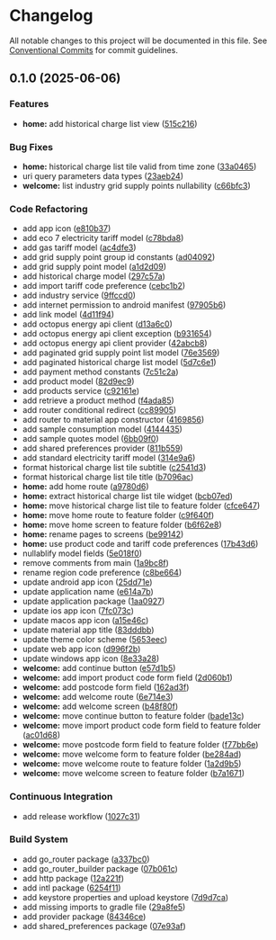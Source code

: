 # Changelog

All notable changes to this project will be documented in this file. See [Conventional Commits](https://conventionalcommits.org) for commit guidelines.

## 0.1.0 (2025-06-06)

### Features

* **home:** add historical charge list view ([515c216](https://github.com/tnc1997/agile-octopus-price-tracker/commit/515c2168934f490b44accdde0451648f4066871d))

### Bug Fixes

* **home:** historical charge list tile valid from time zone ([33a0465](https://github.com/tnc1997/agile-octopus-price-tracker/commit/33a046535c7ba635e156144fb25f8bb56fd204ce))
* uri query parameters data types ([23aeb24](https://github.com/tnc1997/agile-octopus-price-tracker/commit/23aeb243d889ebd5b707f35666abc220a101d776))
* **welcome:** list industry grid supply points nullability ([c66bfc3](https://github.com/tnc1997/agile-octopus-price-tracker/commit/c66bfc3765b8670ca9d66dac95299a6e76e6f9b5))

### Code Refactoring

* add app icon ([e810b37](https://github.com/tnc1997/agile-octopus-price-tracker/commit/e810b372230cef0457a1c7e9e2b0f77b4b8c908b))
* add eco 7 electricity tariff model ([c78bda8](https://github.com/tnc1997/agile-octopus-price-tracker/commit/c78bda86cadfe08606e0694722992065c246fc2d))
* add gas tariff model ([ac4dfe3](https://github.com/tnc1997/agile-octopus-price-tracker/commit/ac4dfe35c5fa32772d47cfd6accbd887e0489b7c))
* add grid supply point group id constants ([ad04092](https://github.com/tnc1997/agile-octopus-price-tracker/commit/ad040922cebcbdde4c8923f86832855d0b9bedca))
* add grid supply point model ([a1d2d09](https://github.com/tnc1997/agile-octopus-price-tracker/commit/a1d2d09ee2e7b714aa44a7fadfa8547560c20f0b))
* add historical charge model ([297c57a](https://github.com/tnc1997/agile-octopus-price-tracker/commit/297c57a68c57c3ce1cc3a12e227824cbc7c59ab9))
* add import tariff code preference ([cebc1b2](https://github.com/tnc1997/agile-octopus-price-tracker/commit/cebc1b28df0e2addd0503aa8b156159589c4bb06))
* add industry service ([9ffccd0](https://github.com/tnc1997/agile-octopus-price-tracker/commit/9ffccd0c5a16fd1d8d2047bdad2ca40beb039a49))
* add internet permission to android manifest ([97905b6](https://github.com/tnc1997/agile-octopus-price-tracker/commit/97905b6d67a8f13fc66cd0455b57d4e741974504))
* add link model ([4d11f94](https://github.com/tnc1997/agile-octopus-price-tracker/commit/4d11f940d2f2a5545d024e1796c3d52ed4450ffa))
* add octopus energy api client ([d13a6c0](https://github.com/tnc1997/agile-octopus-price-tracker/commit/d13a6c061fc12a64770adebfdb1142ffeb0fb561))
* add octopus energy api client exception ([b931654](https://github.com/tnc1997/agile-octopus-price-tracker/commit/b931654759c3c28f4b8964da74d7c3372ac571dd))
* add octopus energy api client provider ([42abcb8](https://github.com/tnc1997/agile-octopus-price-tracker/commit/42abcb8ba37471607a863e2e8296e3caf5bb39ab))
* add paginated grid supply point list model ([76e3569](https://github.com/tnc1997/agile-octopus-price-tracker/commit/76e3569849c609e2fec85f624c59c13548b3ebe4))
* add paginated historical charge list model ([5d7c6e1](https://github.com/tnc1997/agile-octopus-price-tracker/commit/5d7c6e15c7e760f726cd1deec4d843127e1027b7))
* add payment method constants ([7c51c2a](https://github.com/tnc1997/agile-octopus-price-tracker/commit/7c51c2a866c9e2afb51a4c79dc3934efc0df7264))
* add product model ([82d9ec9](https://github.com/tnc1997/agile-octopus-price-tracker/commit/82d9ec973d639afc3540b21b8c2d09b9bab25bca))
* add products service ([c92161e](https://github.com/tnc1997/agile-octopus-price-tracker/commit/c92161e24de8d4df6dc12af90fb6dd87676f05e9))
* add retrieve a product method ([f4ada85](https://github.com/tnc1997/agile-octopus-price-tracker/commit/f4ada85879c98108e01eb4109ff08e2749e06c56))
* add router conditional redirect ([cc89905](https://github.com/tnc1997/agile-octopus-price-tracker/commit/cc89905b80580ce6f090adc49cb028d922bb5e32))
* add router to material app constructor ([4169856](https://github.com/tnc1997/agile-octopus-price-tracker/commit/41698561b8ca7d48f48f9cb393d13adcdc456bcc))
* add sample consumption model ([4144435](https://github.com/tnc1997/agile-octopus-price-tracker/commit/414443548a4f61410498f7ea220db9f955d34774))
* add sample quotes model ([6bb09f0](https://github.com/tnc1997/agile-octopus-price-tracker/commit/6bb09f04bda4bd41babcd062afc1b294aacc2098))
* add shared preferences provider ([811b559](https://github.com/tnc1997/agile-octopus-price-tracker/commit/811b559bea472e4fdf828740c9e19580164a2004))
* add standard electricity tariff model ([314e9a6](https://github.com/tnc1997/agile-octopus-price-tracker/commit/314e9a684c82c35bff869a426d394a08e9e1afd0))
* format historical charge list tile subtitle ([c2541d3](https://github.com/tnc1997/agile-octopus-price-tracker/commit/c2541d32709e09b2dc00bfee0adadfb9eb17e469))
* format historical charge list tile title ([b7096ac](https://github.com/tnc1997/agile-octopus-price-tracker/commit/b7096ac9e35db9ab85235d6cbce8bd86c0950a74))
* **home:** add home route ([a9780d6](https://github.com/tnc1997/agile-octopus-price-tracker/commit/a9780d6f6e15f86d17d83155370adfed13063f72))
* **home:** extract historical charge list tile widget ([bcb07ed](https://github.com/tnc1997/agile-octopus-price-tracker/commit/bcb07edc4751ca8afdf0622f201a167b78066518))
* **home:** move historical charge list tile to feature folder ([cfce647](https://github.com/tnc1997/agile-octopus-price-tracker/commit/cfce647e498c76d87b3d73a3a444eec3fd97ceb3))
* **home:** move home route to feature folder ([c9f640f](https://github.com/tnc1997/agile-octopus-price-tracker/commit/c9f640ff3731f04ceffada7a4b420e8d32f1dccd))
* **home:** move home screen to feature folder ([b6f62e8](https://github.com/tnc1997/agile-octopus-price-tracker/commit/b6f62e8d735c27ecd0755158f9c02788cf5a0c76))
* **home:** rename pages to screens ([be99142](https://github.com/tnc1997/agile-octopus-price-tracker/commit/be99142947ca4c062c0513c8a18a651090af653c))
* **home:** use product code and tariff code preferences ([17b43d6](https://github.com/tnc1997/agile-octopus-price-tracker/commit/17b43d68794138bd776ccf406740cf2a2ee95154))
* nullablify model fields ([5e018f0](https://github.com/tnc1997/agile-octopus-price-tracker/commit/5e018f020fdde25607de8a769ce66de8e5a7bd34))
* remove comments from main ([1a9bc8f](https://github.com/tnc1997/agile-octopus-price-tracker/commit/1a9bc8f11a8a3a195711c2200dd12ce63bf3de37))
* rename region code preference ([c8be664](https://github.com/tnc1997/agile-octopus-price-tracker/commit/c8be664fbbb6239f90f3499ae6b995af704d76e7))
* update android app icon ([25dd71e](https://github.com/tnc1997/agile-octopus-price-tracker/commit/25dd71ead1253fc4da4695dc307b6b6f0358b426))
* update application name ([e614a7b](https://github.com/tnc1997/agile-octopus-price-tracker/commit/e614a7b41a8ea61c256f2de3da262eeb915c1c15))
* update application package ([1aa0927](https://github.com/tnc1997/agile-octopus-price-tracker/commit/1aa0927801e5fcf9cc2cd81b02f64e62877cc139))
* update ios app icon ([7fc073c](https://github.com/tnc1997/agile-octopus-price-tracker/commit/7fc073c90b5d807dbc6750c1f7946edf11896386))
* update macos app icon ([a15e46c](https://github.com/tnc1997/agile-octopus-price-tracker/commit/a15e46c57d850fc87dc4c5ee13f2329c2e8e66c3))
* update material app title ([83dddbb](https://github.com/tnc1997/agile-octopus-price-tracker/commit/83dddbbe43564b41bb66ae251fa39837b8003b91))
* update theme color scheme ([5653eec](https://github.com/tnc1997/agile-octopus-price-tracker/commit/5653eec79b4524b75cf1eec3a7322903daf34464))
* update web app icon ([d996f2b](https://github.com/tnc1997/agile-octopus-price-tracker/commit/d996f2b02516e7ec4ed28cc1d21f785691b3d06c))
* update windows app icon ([8e33a28](https://github.com/tnc1997/agile-octopus-price-tracker/commit/8e33a28c7d1ebd02b738471e890372b539914400))
* **welcome:** add continue button ([e57d1b5](https://github.com/tnc1997/agile-octopus-price-tracker/commit/e57d1b566510896d8a590d760bcb1e058e6c365d))
* **welcome:** add import product code form field ([2d060b1](https://github.com/tnc1997/agile-octopus-price-tracker/commit/2d060b1a3c0d2a3a127092990de02aa8589cbc3d))
* **welcome:** add postcode form field ([162ad3f](https://github.com/tnc1997/agile-octopus-price-tracker/commit/162ad3f51b60af9cd13ec2dbd69323e6a5931ed8))
* **welcome:** add welcome route ([6e714e3](https://github.com/tnc1997/agile-octopus-price-tracker/commit/6e714e3f683483bed436b853981652ffede0d5b2))
* **welcome:** add welcome screen ([b48f80f](https://github.com/tnc1997/agile-octopus-price-tracker/commit/b48f80f747bac5ca3b43f34ef09bc44d2a6f0fde))
* **welcome:** move continue button to feature folder ([bade13c](https://github.com/tnc1997/agile-octopus-price-tracker/commit/bade13c4cfd9ed2ed4aef0d48f167af5a36f6905))
* **welcome:** move import product code form field to feature folder ([ac01d68](https://github.com/tnc1997/agile-octopus-price-tracker/commit/ac01d6886150aa0ef9fdfb76cfc5d3f403312c84))
* **welcome:** move postcode form field to feature folder ([f77bb6e](https://github.com/tnc1997/agile-octopus-price-tracker/commit/f77bb6e2fda1024330bc6d2d2ad93241258cef9d))
* **welcome:** move welcome form to feature folder ([be284ad](https://github.com/tnc1997/agile-octopus-price-tracker/commit/be284ad2cab13acd153a15c6f4ab4f795d669004))
* **welcome:** move welcome route to feature folder ([1a2d9b5](https://github.com/tnc1997/agile-octopus-price-tracker/commit/1a2d9b57974cf8dae94597874b585c1ced92b0be))
* **welcome:** move welcome screen to feature folder ([b7a1671](https://github.com/tnc1997/agile-octopus-price-tracker/commit/b7a16719e8ccd853fa950cd7b82977b583a91aec))

### Continuous Integration

* add release workflow ([1027c31](https://github.com/tnc1997/agile-octopus-price-tracker/commit/1027c31be2e8f5f18ed8395adf9ad1a32ec4a63a))

### Build System

* add go_router package ([a337bc0](https://github.com/tnc1997/agile-octopus-price-tracker/commit/a337bc0c69e78d41b9fdf06a2c9723aece012d8b))
* add go_router_builder package ([07b061c](https://github.com/tnc1997/agile-octopus-price-tracker/commit/07b061cb6a829e8f64c2209728d307a163ababe1))
* add http package ([12a221f](https://github.com/tnc1997/agile-octopus-price-tracker/commit/12a221f8db427fd35b4b7d2e04214157b0feb3de))
* add intl package ([6254f11](https://github.com/tnc1997/agile-octopus-price-tracker/commit/6254f1197f48c99d8bc9898c22de53f37263f810))
* add keystore properties and upload keystore ([7d9d7ca](https://github.com/tnc1997/agile-octopus-price-tracker/commit/7d9d7ca986d3c4747a6cc50f167a224055a45c11))
* add missing imports to gradle file ([29a8fe5](https://github.com/tnc1997/agile-octopus-price-tracker/commit/29a8fe527707fc2477f1ec61cb742db20b56a45c))
* add provider package ([84346ce](https://github.com/tnc1997/agile-octopus-price-tracker/commit/84346ce7edaab2eeefe2db45c1abe54c7a92887a))
* add shared_preferences package ([07e93af](https://github.com/tnc1997/agile-octopus-price-tracker/commit/07e93afd2f79d458b3927fae8eddb565da399bf9))
